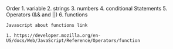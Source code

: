 Order
    1. variable
    2. strings
    3. numbers
    4. conditional Statements
    5. Operators (&& and ||)
    6. functions

    Javascript about functions link  

    1. https://developer.mozilla.org/en-US/docs/Web/JavaScript/Reference/Operators/function
